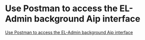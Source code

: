 # Use Postman to access the EL-Admin background Aip interface
[Use Postman to access the EL-Admin background Aip interface](https://aiwithcloud.com/2022/09/15/use_postman_to_access_the_el_admin_background_aip_interface/)